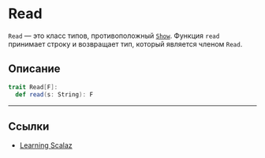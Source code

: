 # Read

`Read` — это класс типов, противоположный [`Show`](show). 
Функция `read` принимает строку и возвращает тип, который является членом `Read`.

## Описание

```scala
trait Read[F]:
  def read(s: String): F
```


---

## Ссылки

- [Learning Scalaz](http://eed3si9n.com/learning-scalaz/Read.html)

